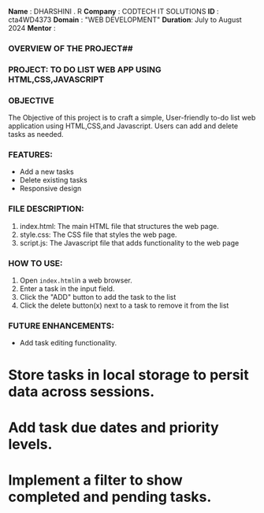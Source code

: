 **Name**    : DHARSHINI . R
**Company** : CODTECH IT SOLUTIONS
**ID**      : cta4WD4373
**Domain**  : "WEB DEVELOPMENT"
**Duration**: July to August 2024
**Mentor**  :  

### OVERVIEW OF THE PROJECT##

### PROJECT: TO DO LIST WEB APP USING HTML,CSS,JAVASCRIPT

### OBJECTIVE
The Objective of this project is to craft a simple, User-friendly to-do list web application using HTML,CSS,and Javascript.
Users can add and delete tasks as needed. 

### FEATURES:
- Add a new tasks
- Delete existing tasks
- Responsive design
 
### FILE DESCRIPTION:
1. index.html: The main HTML file that structures the web page.
2. style.css:  The CSS file that styles the web page.
3. script.js:  The Javascript file that adds functionality to the web page

### HOW TO USE:
1.  Open `index.html`in a web browser.
2. Enter a task in the input field.
3. Click the "ADD" button to add the task to the list
4. Click the delete button(x) next to a task to remove it from the list

### FUTURE ENHANCEMENTS:
- Add task editing functionality.
# Store tasks in local storage to persit data across sessions.
# Add task due dates and priority levels.
# Implement a filter to show completed and pending tasks.
